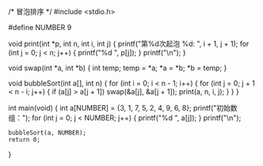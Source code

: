 /*
    冒泡排序
*/
#include <stdio.h>

#define NUMBER 9

void print(int *p, int n, int i, int j)
{
    printf("第%d次起泡 %d:  ", i + 1, j + 1);
    for (int j = 0; j < n; j++) {
        printf("%d  ", p[j]);
    }
    printf("\n");
}

void swap(int *a, int *b) {
    int temp;
    temp = *a;
    *a = *b;
    *b = temp;
}

void bubbleSort(int a[], int n) {
    for (int i = 0; i < n - 1; i++) {
        for (int j = 0; j + 1 < n - i; j++) {
            if (a[j] > a[j + 1])
                swap(&a[j], &a[j + 1]);
            print(a, n, i, j);
        }
    }
}

int main(void)
{
    int a[NUMBER] = {3, 1, 7, 5, 2, 4, 9, 6, 8};
    printf("初始数组：");
    for (int j = 0; j < NUMBER; j++) {
        printf("%d  ", a[j]);
    }
    printf("\n");
    
    bubbleSort(a, NUMBER);
    return 0;
}
